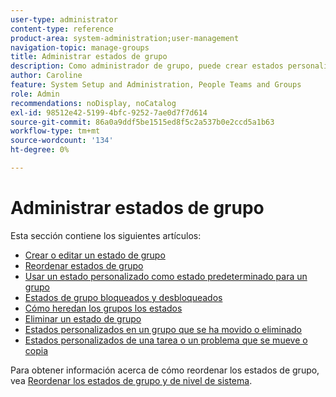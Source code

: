 ```yaml
---
user-type: administrator
content-type: reference
product-area: system-administration;user-management
navigation-topic: manage-groups
title: Administrar estados de grupo
description: Como administrador de grupo, puede crear estados personalizados para un grupo que administre. Esto ayuda a eliminar la necesidad de decenas de estados personalizados en toda la compañía y permite una mayor autonomía en las jerarquías de su grupo. También puede editar un estado de nivel de sistema para un grupo que administre si un administrador de Workfront ha desbloqueado el estado.
author: Caroline
feature: System Setup and Administration, People Teams and Groups
role: Admin
recommendations: noDisplay, noCatalog
exl-id: 98512e42-5199-4bfc-9252-7ae0d7f7d614
source-git-commit: 86a0a9ddf5be1515ed8f5c2a537b0e2ccd5a1b63
workflow-type: tm+mt
source-wordcount: '134'
ht-degree: 0%

---
```


# Administrar estados de grupo

Esta sección contiene los siguientes artículos:

* [Crear o editar un estado de grupo](../../../administration-and-setup/manage-groups/manage-group-statuses/create-or-edit-a-group-status.md)
* [Reordenar estados de grupo](../../../administration-and-setup/manage-groups/manage-group-statuses/reorder-group-statuses-from-groups-area.md)
* [Usar un estado personalizado como estado predeterminado para un grupo](../../../administration-and-setup/manage-groups/manage-group-statuses/use-custom-statuses-as-default-statuses-group.md)
* [Estados de grupo bloqueados y desbloqueados](../../../administration-and-setup/manage-groups/manage-group-statuses/lock-or-unlock-a-custom-group-status.md)
* [Cómo heredan los grupos los estados](../../../administration-and-setup/manage-groups/manage-group-statuses/how-groups-inherit-statuses.md)
* [Eliminar un estado de grupo](../../../administration-and-setup/manage-groups/manage-group-statuses/delete-a-group-status.md)
* [Estados personalizados en un grupo que se ha movido o eliminado](../../../administration-and-setup/manage-groups/manage-group-statuses/custom-statuses-in-group-moved-or-deleted.md)
* [Estados personalizados de una tarea o un problema que se mueve o copia](../../../administration-and-setup/manage-groups/manage-group-statuses/custom-statuses-on-a-task-or-issue-that-is-moved-or-copied.md)

Para obtener información acerca de cómo reordenar los estados de grupo, vea [Reordenar los estados de grupo y de nivel de sistema](../../../administration-and-setup/customize-workfront/creating-custom-status-and-priority-labels/reorder-system-statuses.md).
